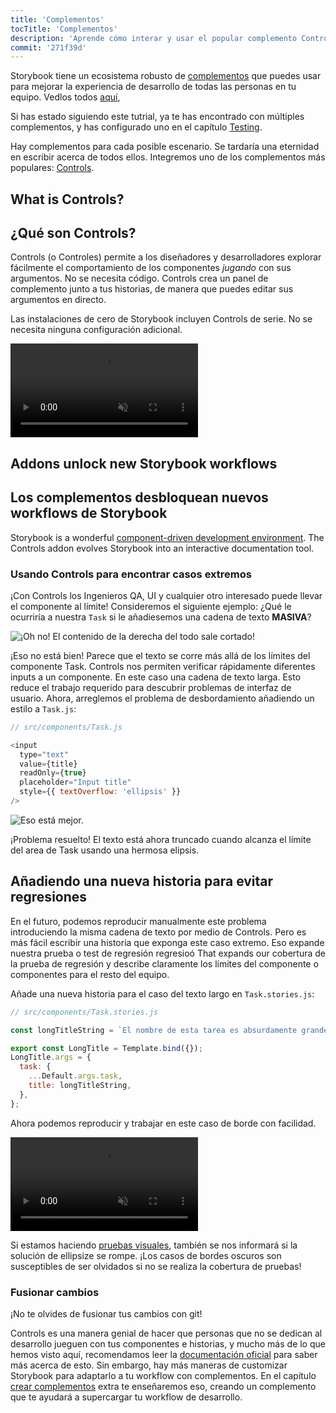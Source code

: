 ```yaml
---
title: 'Complementos'
tocTitle: 'Complementos'
description: 'Aprende cómo interar y usar el popular complemento Controls'
commit: '271f39d'
---
```


Storybook tiene un ecosistema robusto de [complementos](https://storybook.js.org/docs/react/configure/storybook-addons) que puedes usar para mejorar la experiencia de desarrollo de todas las personas en tu equipo. Vedlos todos [aquí](https://storybook.js.org/addons),

Si has estado siguiendo este tutrial, ya te has encontrado con múltiples complementos, y has configurado uno en el capítulo [Testing](/react/en/test/).

Hay complementos para cada posible escenario. Se tardaría una eternidad en escribir acerca de todos ellos. Integremos uno de los complementos más populares: [Controls](https://storybook.js.org/docs/react/essentials/controls).

## What is Controls?
## ¿Qué son Controls?

Controls (o Controles) permite a los diseñadores y desarrolladores explorar fácilmente el comportamiento de los componentes _jugando_ con sus argumentos. No se necesita código. Controls crea un panel de complemento junto a tus historias, de manera que puedes editar sus argumentos en directo.

Las instalaciones de cero de Storybook incluyen Controls de serie. No se necesita ninguna configuración adicional.

<video autoPlay muted playsInline loop>
  <source
    src="/intro-to-storybook/controls-in-action.mp4"
    type="video/mp4"
  />
</video>

## Addons unlock new Storybook workflows
## Los complementos desbloquean nuevos workflows de Storybook

Storybook is a wonderful [component-driven development environment](https://www.componentdriven.org/). The Controls addon evolves Storybook into an interactive documentation tool.

### Usando Controls para encontrar casos extremos
¡Con Controls los Ingenieros QA, UI y cualquier otro interesado puede llevar el componente al límite! Consideremos el siguiente ejemplo: ¿Qué le ocurriría a nuestra `Task` si le añadiesemos una cadena de texto **MASIVA**?

![¡Oh no! El contenido de la derecha del todo sale cortado!](/intro-to-storybook/task-edge-case.png)

¡Eso no está bien! Parece que el texto se corre más allá de los límites del componente Task.
Controls nos permiten verificar rápidamente diferentes inputs a un componente. En este caso una cadena de texto larga. Esto reduce el trabajo requerido para descubrir problemas de interfaz de usuario.
Ahora, arreglemos el problema de desbordamiento añadiendo un estilo a `Task.js`:
```js
// src/components/Task.js

<input
  type="text"
  value={title}
  readOnly={true}
  placeholder="Input title"
  style={{ textOverflow: 'ellipsis' }}
/>
```

![Eso está mejor.](/intro-to-storybook/edge-case-solved-with-controls.png)

¡Problema resuelto! El texto está ahora truncado cuando alcanza el límite del area de Task usando una hermosa elipsis.

## Añadiendo una nueva historia para evitar regresiones

En el futuro, podemos reproducir manualmente este problema introduciendo la misma cadena de texto por medio de Controls. Pero es más fácil escribir una historia que exponga este caso extremo. Eso expande nuestra prueba o test de regresión  regresioó That expands our cobertura de la prueba de regresión y describe claramente los límites del componente o componentes para el resto del equipo.

Añade una nueva historia para el caso del texto largo en `Task.stories.js`:

```js
// src/components/Task.stories.js

const longTitleString = `El nombre de esta tarea es absurdamente grande. De hecho, creo que si sigo adelante podría terminar con un desbordamiento de contenido. ¿Qué pasará? La estrella que representa una tarea clavada podría tener el texto superpuesto. El texto podría cortarse abruptamente cuando llegue a la estrella. ¡Espero que no!`;

export const LongTitle = Template.bind({});
LongTitle.args = {
  task: {
    ...Default.args.task,
    title: longTitleString,
  },
};
```

Ahora podemos reproducir y trabajar en este caso de borde con facilidad.

<video autoPlay muted playsInline loop>
  <source
    src="/intro-to-storybook/task-stories-long-title.mp4"
    type="video/mp4"
  />
</video>

Si estamos haciendo [pruebas visuales](/react/en/test/), también se nos informará si la solución de ellipsize se rompe. ¡Los casos de bordes oscuros son susceptibles de ser olvidados si no se realiza la cobertura de pruebas!

### Fusionar cambios

¡No te olvides de fusionar tus cambios con git!

<div class="aside"><p>Controls es una manera genial de hacer que personas que no se dedican al desarrollo jueguen con tus componentes e historias, y mucho más de lo que hemos visto aquí, recomendamos leer la <a href="https://storybook.js.org/docs/react/essentials/controls"> documentación oficial</a> para saber más acerca de esto. Sin embargo, hay más maneras de customizar Storybook para adaptarlo a tu workflow con complementos. En el capítulo <a href="/intro-to-storybook/react/en/creating-addons">crear complementos</a> extra te enseñaremos eso, creando un complemento que te ayudará a supercargar tu workflow de desarrollo.</p></div>
